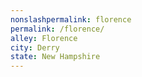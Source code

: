 ```yaml
---
﻿nonslashpermalink: florence
permalink: /florence/
alley: Florence
city: Derry
state: New Hampshire
---
```

